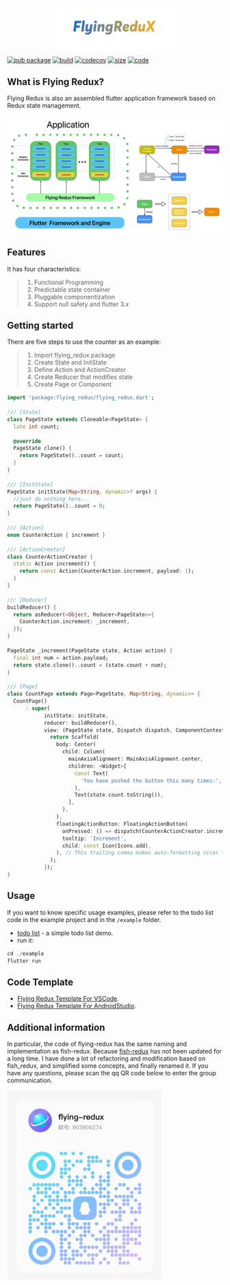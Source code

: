<!--
This README describes the package. If you publish this package to pub.dev,
this README's contents appear on the landing page for your package.

For information about how to write a good package README, see the guide for
[writing package pages](https://dart.dev/guides/libraries/writing-package-pages).

For general information about developing packages, see the Dart guide for
[creating packages](https://dart.dev/guides/libraries/create-library-packages)
and the Flutter guide for
[developing packages and plugins](https://flutter.dev/developing-packages).
-->

<p align="center"><img src="./logo-mini.png" width="280" alt="flying-redux"></p>
<!-- <h1>Flying Redux</h1> -->

[![pub package](https://img.shields.io/pub/v/flying_redux.svg?label=flying_redux&color=blue)](https://pub.dev/packages/flying_redux)
[![build](https://github.com/GavinHome/flying-redux/actions/workflows/build.yml/badge.svg?branch=master)](https://github.com/GavinHome/flying-redux/actions/workflows/build.yml) [![codecov](https://codecov.io/gh/gavinhome/flying-redux/branch/master/graph/badge.svg)](https://codecov.io/gh/gvinhome/flying-redux)
[![size](https://img.shields.io/badge/size-35KB-blue)](https://github.com/GavinHome/flying-redux/tree/master/lib)
[![code](https://img.shields.io/badge/lines%20of%20code-1278-blue)](https://github.com/GavinHome/flying-redux/tree/master/lib)



## What is Flying Redux?

Flying Redux is also an assembled flutter application framework based on Redux state management.

<p><img src="./flying-redux.png" alt="flying-redux-framework"></p>

## Features

It has four characteristics:

> 1. Functional Programming
> 2. Predictable state container
> 3. Pluggable componentization
> 4. Support null safety and flutter 3.x

## Getting started

There are five steps to use the counter as an example:

> 1. Import flying_redux package
> 2. Create State and InitState
> 3. Define Action and ActionCreator
> 4. Create Reducer that modifies state
> 5. Create Page or Component

```dart
import 'package:flying_redux/flying_redux.dart';

/// [State]
class PageState extends Cloneable<PageState> {
  late int count;

  @override
  PageState clone() {
    return PageState()..count = count;
  }
}

/// [InitState]
PageState initState(Map<String, dynamic>? args) {
  //just do nothing here...
  return PageState()..count = 0;
}

/// [Action]
enum CounterAction { increment }

/// [ActionCreator]
class CounterActionCreator {
  static Action increment() {
    return const Action(CounterAction.increment, payload: 1);
  }
}

/// [Reducer]
buildReducer() {
  return asReducer(<Object, Reducer<PageState>>{
    CounterAction.increment: _increment,
  });
}

PageState _increment(PageState state, Action action) {
  final int num = action.payload;
  return state.clone()..count = (state.count + num);
}

/// [Page]
class CountPage extends Page<PageState, Map<String, dynamic>> {
  CountPage()
      : super(
            initState: initState,
            reducer: buildReducer(),
            view: (PageState state, Dispatch dispatch, ComponentContext<PageState> ctx) {
              return Scaffold(
                body: Center(
                  child: Column(
                    mainAxisAlignment: MainAxisAlignment.center,
                    children: <Widget>[
                      const Text(
                        'You have pushed the button this many times:',
                      ),
                      Text(state.count.toString()),
                    ],
                  ),
                ),
                floatingActionButton: FloatingActionButton(
                  onPressed: () => dispatch(CounterActionCreator.increment()),
                  tooltip: 'Increment',
                  child: const Icon(Icons.add),
                ), // This trailing comma makes auto-formatting nicer for build methods.
              );
            });
}
```

## Usage

If you want to know specific usage examples, please refer to the todo list code in the example project and in the `/example` folder.

-   [todo list](example) - a simple todo list demo.
-   run it:

``` dart
cd ./example
flutter run
```

## Code Template

- [Flying Redux Template For VSCode](https://github.com/GavinHome/flying-redux-template-for-vscode).
- [Flying Redux Template For AndroidStudio](https://github.com/GavinHome/flying-redux-template-for-as).

## Additional information

In particular, the code of flying-redux has the same naming and implementation as fish-redux.
Because [fish-redux](https://github.com/alibaba/fish-redux) has not been updated for a long time. 
I have done a lot of refactoring and modification based on fish_redux, and simplified some concepts,
and finally renamed it.
If you have any questions, please scan the qq QR code below to enter the group communication.

<p><img src="./qq.jpg" width="360" alt="qq"></p>
